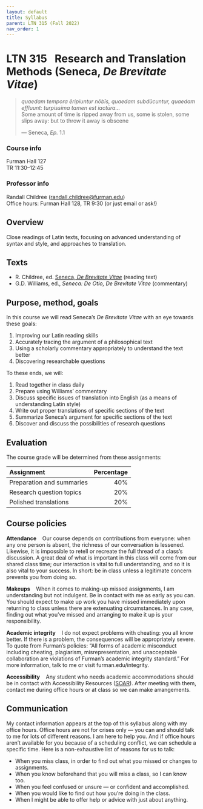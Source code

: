```yaml
---
layout: default
title: Syllabus
parent: LTN 315 (Fall 2022)
nav_order: 1
---
```



# LTN 315 &nbsp; Research and Translation Methods (Seneca, *De Brevitate Vitae*)

> *quaedam tempora ēripiuntur nōbīs, quaedam subdūcuntur, quaedam effluunt: turpissima tamen est iactūra...*  
> Some amount of time is ripped away from us, some is stolen, some slips away: but to throw it away is obscene
>   
> — Seneca, *Ep.* 1.1

### Course info
Furman Hall 127  
TR 11:30–12:45

### Professor info
Randall Childree ([randall.childree@furman.edu](mailto:randall.childree@furman.edu))  
Office hours: Furman Hall 128, TR 9:30 (or just email or ask!)

## Overview
Close readings of Latin texts, focusing on advanced understanding of syntax and style, and approaches to translation.

## Texts
- R. Childree, ed. [Seneca, *De Brevitate Vitae*](https://www.inusum.com/seneca/de-brevitate-vitae) (reading text)
- G.D. Williams, ed., *Seneca: De Otio, De Brevitate Vitae* (commentary)

## Purpose, method, goals
In this course we will read Seneca’s *De Brevitate Vitae* with an eye towards these goals:
1. Improving our Latin reading skills
2. Accurately tracing the argument of a philosophical text
3. Using a scholarly commentary appropriately to understand the text better
4. Discovering researchable questions

To these ends, we will:
1. Read together in class daily
2. Prepare using Williams’ commentary
3. Discuss specific issues of translation into English (as a means of understanding Latin style)
4. Write out proper translations of specific sections of the text
5. Summarize Seneca’s argument for specific sections of the text
6. Discover and discuss the possibilities of research questions

## Evaluation
The course grade will be determined from these assignments:

| Assignment                 | Percentage |
|:---------------------------|-----------:|
| Preparation and summaries  | 40%        |
| Research question topics   | 20%        |
| Polished translations      | 20%        |

## Course policies
**Attendance** &nbsp; &nbsp;Our course depends on contributions from everyone: when any one person is absent, the richness of our conversation is lessened. Likewise, it is impossible to retell or recreate the full thread of a class’s discussion. A great deal of what is important in this class will come from our shared class time; our interaction is vital to full understanding, and so it is also vital to your success. In short: be in class unless a legitimate concern prevents you from doing so.

**Makeups** &nbsp; &nbsp;When it comes to making-up missed assignments, I am understanding but not indulgent. Be in contact with me as early as you can. You should expect to make up work you have missed immediately upon returning to class unless there are extenuating circumstances. In any case, finding out what you’ve missed and arranging to make it up is your responsibility.

**Academic integrity** &nbsp; &nbsp;I do not expect problems with cheating: you all know better. If there is a problem, the consequences will be appropriately severe. To quote from Furman’s policies: “All forms of academic misconduct including cheating, plagiarism, misrepresentation, and unacceptable collaboration are violations of Furman’s academic integrity standard.” For more information, talk to me or visit furman.edu/integrity.

**Accessibility** &nbsp; &nbsp;Any student who needs academic accommodations should be in contact with Accessibility Resources ([SOAR](https://www.furman.edu/accessibility/current-student-resources/)). After meeting with them, contact me during office hours or at class so we can make arrangements.

## Communication
My contact information appears at the top of this syllabus along with my office hours. Office hours are not for crises only — you can and should talk to me for lots of different reasons. I am here to help you. And if office hours aren’t available for you because of a scheduling conflict, we can schedule a specific time. Here is a non-exhaustive list of reasons for us to talk:
- When you miss class, in order to find out what you missed or changes to assignments.
- When you know beforehand that you will miss a class, so I can know too.
- When you feel confused or unsure — or confident and accomplished.
- When you would like to find out how you’re doing in the class.
- When I might be able to offer help or advice with just about anything.